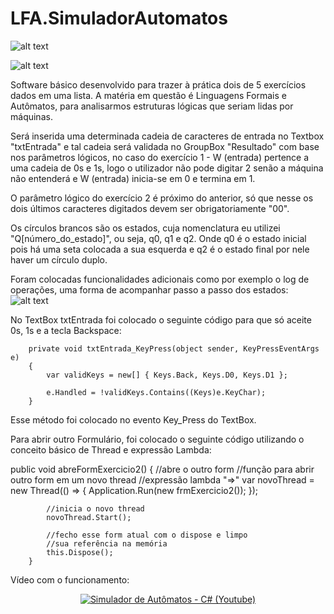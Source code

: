 # LFA.SimuladorAutomatos


![alt text](https://media.licdn.com/mpr/mpr/AAEAAQAAAAAAAAmTAAAAJGE2OWEzYTFjLWMxNWMtNGU2ZS04ZjJiLTM1NmIxZDg2ODM1Yg.png)

![alt text](https://media.licdn.com/mpr/mpr/AAEAAQAAAAAAAApZAAAAJDYyZmFkNGVkLWIzZjUtNGI1Ny1iYTkzLTBkNTAzYjUwNTYzZg.png)

Software básico desenvolvido para trazer à prática dois de 5 exercícios dados em uma lista. A matéria em questão é Linguagens Formais e Autômatos, para analisarmos estruturas lógicas que seriam lidas por máquinas.

Será inserida uma determinada cadeia de caracteres de entrada no Textbox "txtEntrada" e tal cadeia será validada no GroupBox "Resultado" com base nos parâmetros lógicos, no caso do exercício 1 - W (entrada) pertence a uma cadeia de 0s e 1s, logo o utilizador não pode digitar 2 senão a máquina não entenderá e W (entrada) inicia-se em 0 e termina em 1.

O parâmetro lógico do exercício 2 é próximo do anterior, só que nesse os dois últimos caracteres digitados devem ser obrigatoriamente "00".

Os círculos brancos são os estados, cuja nomenclatura eu utilizei "Q[número_do_estado]", ou seja, q0, q1 e q2. Onde q0 é o estado inicial pois há uma seta colocada a sua esquerda e q2 é o estado final por nele haver um círculo duplo.

Foram colocadas funcionalidades adicionais como por exemplo o log de operações, uma forma de acompanhar passo a passo dos estados:
![alt text](https://media.licdn.com/mpr/mpr/AAEAAQAAAAAAAArcAAAAJDcyNWM3N2VhLWNlZTctNDg5ZS1iNjU2LTdiZmE2NjkyZDU5Yw.png)


No TextBox txtEntrada foi colocado o seguinte código para que só aceite 0s, 1s e a tecla Backspace:

        private void txtEntrada_KeyPress(object sender, KeyPressEventArgs e)
        {
            var validKeys = new[] { Keys.Back, Keys.D0, Keys.D1 };

            e.Handled = !validKeys.Contains((Keys)e.KeyChar);
        }
Esse método foi colocado no evento Key_Press do TextBox.

Para abrir outro Formulário, foi colocado o seguinte código utilizando o conceito básico de Thread e expressão Lambda:

   public void abreFormExercicio2()
        {
            //abre o outro form
            //função para abrir outro form em um novo thread
            //expressão lambda "=>"
            var novoThread = new Thread(() =>
            {
                Application.Run(new frmExercicio2());
            });

            //inicia o novo thread
            novoThread.Start();

            //fecho esse form atual com o dispose e limpo
            //sua referência na memória
            this.Dispose();
        }
Vídeo com o funcionamento:

<div align="center">
  <a href="https://www.youtube.com/watch?v=-m_6-NcoNHc" target="_blank"><img src="https://img.youtube.com/vi/-m_6-NcoNHc/0.jpg" alt="Simulador de Autômatos - C# (Youtube)"></a>
</div>
